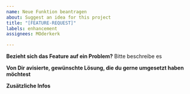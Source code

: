 ```yaml
---
name: Neue Funktion beantragen
about: Suggest an idea for this project
title: "[FEATURE-REQUEST]"
labels: enhancement
assignees: MOderkerk

---
```


**Bezieht sich das Feature auf ein Problem?**
Bitte beschreibe es 

**Von Dir avisierte, gewünschte Lösung, die du gerne umgesetzt haben möchtest**


**Zusätzliche Infos**
